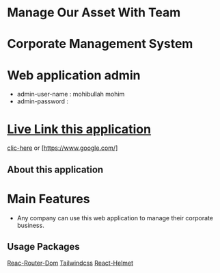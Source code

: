 # Manage Our Asset With Team
# Corporate Management System

# Web application admin
- admin-user-name : mohibullah mohim 
- admin-password : 

# [Live Link this application](https://www.google.com/)
[clic-here](https://www.google.com/) or [https://www.google.com/]

## About this application 
# Main Features
- Any company can use this web application to manage their corporate business.














## Usage Packages 

[Reac-Router-Dom](https://reactrouter.com/en/main)
[Tailwindcss](https://tailwindcss.com/)
[React-Helmet](https://www.npmjs.com/package/react-helmet-async)